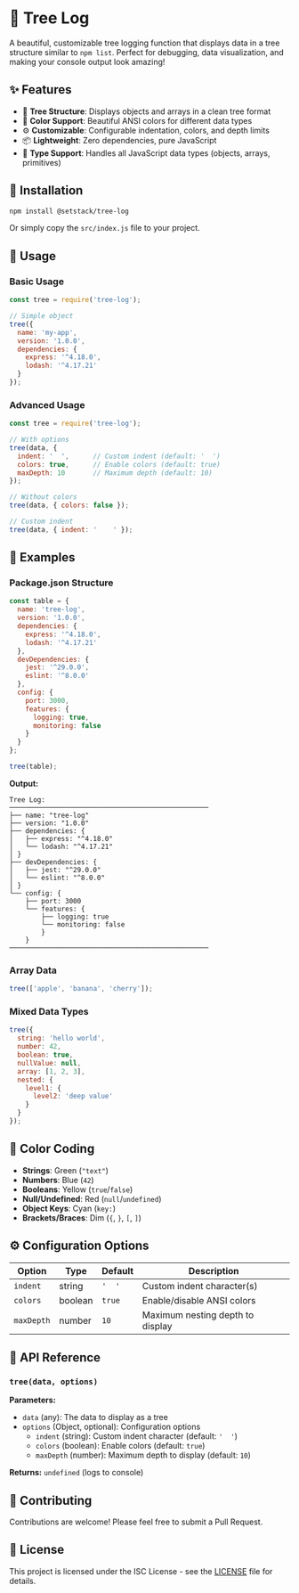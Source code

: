 # 🌳 Tree Log

A beautiful, customizable tree logging function that displays data in a tree structure similar to `npm list`. Perfect for debugging, data visualization, and making your console output look amazing!

## ✨ Features

- 🌲 **Tree Structure**: Displays objects and arrays in a clean tree format
- 🎨 **Color Support**: Beautiful ANSI colors for different data types
- ⚙️ **Customizable**: Configurable indentation, colors, and depth limits
- 📦 **Lightweight**: Zero dependencies, pure JavaScript
- 🔧 **Type Support**: Handles all JavaScript data types (objects, arrays, primitives)

## 🚀 Installation

```bash
npm install @setstack/tree-log
```

Or simply copy the `src/index.js` file to your project.

## 📖 Usage

### Basic Usage

```javascript
const tree = require('tree-log');

// Simple object
tree({
  name: 'my-app',
  version: '1.0.0',
  dependencies: {
    express: '^4.18.0',
    lodash: '^4.17.21'
  }
});
```

### Advanced Usage

```javascript
const tree = require('tree-log');

// With options
tree(data, {
  indent: '  ',      // Custom indent (default: '  ')
  colors: true,      // Enable colors (default: true)
  maxDepth: 10       // Maximum depth (default: 10)
});

// Without colors
tree(data, { colors: false });

// Custom indent
tree(data, { indent: '    ' });
```

## 🎯 Examples

### Package.json Structure
```javascript
const table = {
  name: 'tree-log',
  version: '1.0.0',
  dependencies: {
    express: '^4.18.0',
    lodash: '^4.17.21'
  },
  devDependencies: {
    jest: '^29.0.0',
    eslint: '^8.0.0'
  },
  config: {
    port: 3000,
    features: {
      logging: true,
      monitoring: false
    }
  }
};

tree(table);
```

**Output:**
```
Tree Log:
──────────────────────────────────────────────────
├── name: "tree-log"
├── version: "1.0.0"
├── dependencies: {
│   ├── express: "^4.18.0"
│   └── lodash: "^4.17.21"
│ }
├── devDependencies: {
│   ├── jest: "^29.0.0"
│   └── eslint: "^8.0.0"
│ }
└── config: {
    ├── port: 3000
    └── features: {
        ├── logging: true
        └── monitoring: false
        }
    }
──────────────────────────────────────────────────
```

### Array Data
```javascript
tree(['apple', 'banana', 'cherry']);
```

### Mixed Data Types
```javascript
tree({
  string: 'hello world',
  number: 42,
  boolean: true,
  nullValue: null,
  array: [1, 2, 3],
  nested: {
    level1: {
      level2: 'deep value'
    }
  }
});
```

## 🎨 Color Coding

- **Strings**: Green (`"text"`)
- **Numbers**: Blue (`42`)
- **Booleans**: Yellow (`true`/`false`)
- **Null/Undefined**: Red (`null`/`undefined`)
- **Object Keys**: Cyan (`key:`)
- **Brackets/Braces**: Dim (`{`, `}`, `[`, `]`)

## ⚙️ Configuration Options

| Option | Type | Default | Description |
|--------|------|---------|-------------|
| `indent` | string | `'  '` | Custom indent character(s) |
| `colors` | boolean | `true` | Enable/disable ANSI colors |
| `maxDepth` | number | `10` | Maximum nesting depth to display |

## 🔧 API Reference

### `tree(data, options)`

**Parameters:**
- `data` (any): The data to display as a tree
- `options` (Object, optional): Configuration options
  - `indent` (string): Custom indent character (default: `'  '`)
  - `colors` (boolean): Enable colors (default: `true`)
  - `maxDepth` (number): Maximum depth to display (default: `10`)

**Returns:** `undefined` (logs to console)

## 🤝 Contributing

Contributions are welcome! Please feel free to submit a Pull Request.

## 📝 License

This project is licensed under the ISC License - see the [LICENSE](LICENSE) file for details.
